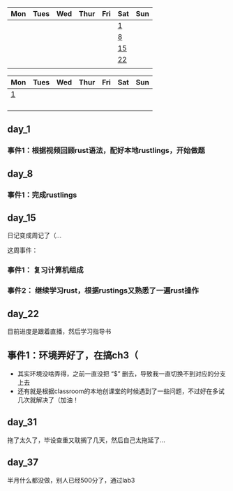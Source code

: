 | Mon               | Tues              | Wed                          | Thur                         | Fri                          | Sat               | Sun               |
| ----------------- | ----------------- | ---------------------------- | ---------------------------- | ---------------------------- | ----------------- | ----------------- |
|                   |                   |                               |                            |                                 |         [1](#day_1)      |      |
|                   |                   |                               |                            |                                 |        [8](#day_8)         |      |
|                   |                   |                               |                            |                                 |          [15](#day_15)        |      |
|                   |                   |                               |                            |                                 |          [22](#day_22)        |      |
|                   |                   |                               |                            |                                 |                 |      |

| Mon               | Tues              | Wed                          | Thur                         | Fri                          | Sat               | Sun               |
| ----------------- | ----------------- | ---------------------------- | ---------------------------- | ---------------------------- | ----------------- | ----------------- |
|          [1](#day_31)         |                   |                               |                            |                                 |               |      |
|                   |                   |                               |                            |                                 |              |      |
|                   |                   |                               |                            |                                 |               |      |
|                   |                   |                               |                            |                                 |               |      |
|                   |                   |                               |                            |                                 |                 |      |



## day_1

### 事件1：根据视频回顾rust语法，配好本地rustlings，开始做题


## day_8

### 事件1：完成rustlings

## day_15
日记变成周记了（...

这周事件：
### 事件1： 复习计算机组成

### 事件2： 继续学习rust，根据rustings又熟悉了一遍rust操作

## day_22

目前进度是跟着直播，然后学习指导书

## 事件1：环境弄好了，在搞ch3（
- 其实环境没啥弄得，之前一直没把 “$” 删去，导致我一直切换不到对应的分支上去
- 还有就是根据classroom的本地创课堂的时候遇到了一些问题，不过好在多试几次就解决了（加油！

## day_31
拖了太久了，毕设查重又耽搁了几天，然后自己太拖延了...

## day_37
半月什么都没做，别人已经500分了，通过lab3


